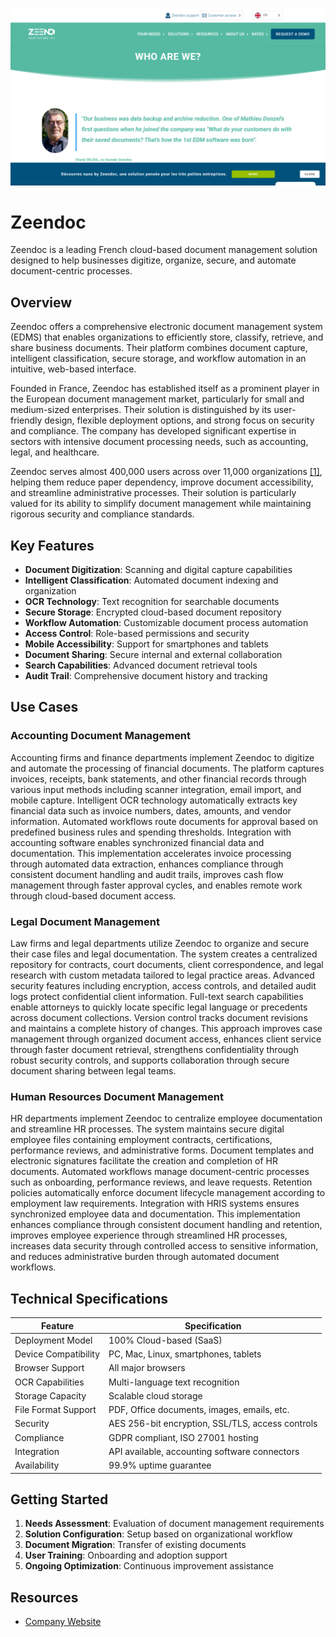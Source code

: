 ![Zeendoc](assets\zeendoc.png)

# Zeendoc

Zeendoc is a leading French cloud-based document management solution designed to help businesses digitize, organize, secure, and automate document-centric processes.

## Overview

Zeendoc offers a comprehensive electronic document management system (EDMS) that enables organizations to efficiently store, classify, retrieve, and share business documents. Their platform combines document capture, intelligent classification, secure storage, and workflow automation in an intuitive, web-based interface.

Founded in France, Zeendoc has established itself as a prominent player in the European document management market, particularly for small and medium-sized enterprises. Their solution is distinguished by its user-friendly design, flexible deployment options, and strong focus on security and compliance. The company has developed significant expertise in sectors with intensive document processing needs, such as accounting, legal, and healthcare.

Zeendoc serves almost 400,000 users across over 11,000 organizations [[1]](https://www.zeendoc.com/en/qui-sommes-nous/), helping them reduce paper dependency, improve document accessibility, and streamline administrative processes. Their solution is particularly valued for its ability to simplify document management while maintaining rigorous security and compliance standards.

## Key Features

- **Document Digitization**: Scanning and digital capture capabilities
- **Intelligent Classification**: Automated document indexing and organization
- **OCR Technology**: Text recognition for searchable documents
- **Secure Storage**: Encrypted cloud-based document repository
- **Workflow Automation**: Customizable document process automation
- **Access Control**: Role-based permissions and security
- **Mobile Accessibility**: Support for smartphones and tablets
- **Document Sharing**: Secure internal and external collaboration
- **Search Capabilities**: Advanced document retrieval tools
- **Audit Trail**: Comprehensive document history and tracking

## Use Cases

### Accounting Document Management

Accounting firms and finance departments implement Zeendoc to digitize and automate the processing of financial documents. The platform captures invoices, receipts, bank statements, and other financial records through various input methods including scanner integration, email import, and mobile capture. Intelligent OCR technology automatically extracts key financial data such as invoice numbers, dates, amounts, and vendor information. Automated workflows route documents for approval based on predefined business rules and spending thresholds. Integration with accounting software enables synchronized financial data and documentation. This implementation accelerates invoice processing through automated data extraction, enhances compliance through consistent document handling and audit trails, improves cash flow management through faster approval cycles, and enables remote work through cloud-based document access.

### Legal Document Management

Law firms and legal departments utilize Zeendoc to organize and secure their case files and legal documentation. The system creates a centralized repository for contracts, court documents, client correspondence, and legal research with custom metadata tailored to legal practice areas. Advanced security features including encryption, access controls, and detailed audit logs protect confidential client information. Full-text search capabilities enable attorneys to quickly locate specific legal language or precedents across document collections. Version control tracks document revisions and maintains a complete history of changes. This approach improves case management through organized document access, enhances client service through faster document retrieval, strengthens confidentiality through robust security controls, and supports collaboration through secure document sharing between legal teams.

### Human Resources Document Management

HR departments implement Zeendoc to centralize employee documentation and streamline HR processes. The system maintains secure digital employee files containing employment contracts, certifications, performance reviews, and administrative forms. Document templates and electronic signatures facilitate the creation and completion of HR documents. Automated workflows manage document-centric processes such as onboarding, performance reviews, and leave requests. Retention policies automatically enforce document lifecycle management according to employment law requirements. Integration with HRIS systems ensures synchronized employee data and documentation. This implementation enhances compliance through consistent document handling and retention, improves employee experience through streamlined HR processes, increases data security through controlled access to sensitive information, and reduces administrative burden through automated document workflows.

## Technical Specifications

| Feature | Specification |
|---------|---------------|
| Deployment Model | 100% Cloud-based (SaaS) |
| Device Compatibility | PC, Mac, Linux, smartphones, tablets |
| Browser Support | All major browsers |
| OCR Capabilities | Multi-language text recognition |
| Storage Capacity | Scalable cloud storage |
| File Format Support | PDF, Office documents, images, emails, etc. |
| Security | AES 256-bit encryption, SSL/TLS, access controls |
| Compliance | GDPR compliant, ISO 27001 hosting |
| Integration | API available, accounting software connectors |
| Availability | 99.9% uptime guarantee |

## Getting Started

1. **Needs Assessment**: Evaluation of document management requirements
2. **Solution Configuration**: Setup based on organizational workflow
3. **Document Migration**: Transfer of existing documents
4. **User Training**: Onboarding and adoption support
5. **Ongoing Optimization**: Continuous improvement assistance

## Resources

- [Company Website](https://www.zeendoc.com/)
